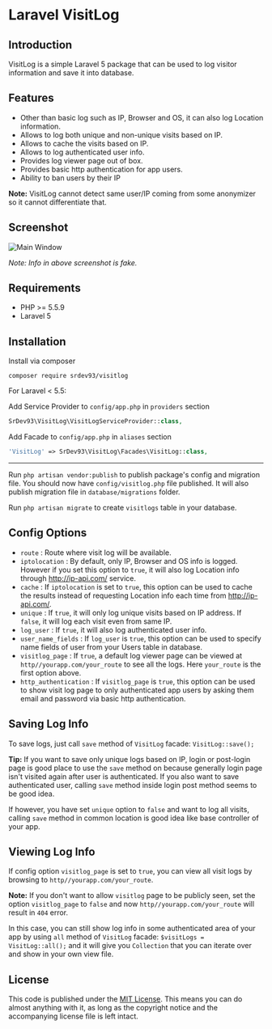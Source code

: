 # Laravel VisitLog

## Introduction ##

VisitLog is a simple Laravel 5 package that can be used to log visitor information and save it into database. 

## Features ##

 - Other than basic log such as IP, Browser and OS, it can also log Location information.
 - Allows to log both unique and non-unique visits based on IP.
 - Allows to cache the visits based on IP.
 - Allows to log authenticated user info.
 - Provides log viewer page out of box.
 - Provides basic http authentication for app users.
 - Ability to ban users by their IP


**Note:** VisitLog cannot detect same user/IP coming from some anonymizer so it cannot differentiate that.

## Screenshot ##

![Main Window](https://raw.github.com/srdev93/visitlog/master/screen.png)

*Note: Info in above screenshot is fake.*

## Requirements ##

 - PHP >= 5.5.9
 - Laravel 5

## Installation ##

Install via composer
```
composer require srdev93/visitlog
```

For Laravel < 5.5:

Add Service Provider to `config/app.php` in `providers` section
```php
SrDev93\VisitLog\VisitLogServiceProvider::class,
```

Add Facade to `config/app.php` in `aliases` section
```php
'VisitLog' => SrDev93\VisitLog\Facades\VisitLog::class,
```

---

Run `php artisan vendor:publish` to publish package's config and migration file. You should now have `config/visitlog.php` file published. It will also publish migration file in `database/migrations` folder.

Run `php artisan migrate` to create `visitlogs` table in your database.

## Config Options ##

 - `route` : Route where visit log will be available.
 - `iptolocation` : By default, only IP, Browser and OS info is logged. However if you set this option to `true`, it will also log Location info through  http://ip-api.com/ service.
 - `cache` : If `iptolocation` is set to `true`, this option can be used to cache the results instead of requesting Location info each time from http://ip-api.com/. 
 - `unique` : If `true`, it will only log unique visits based on IP address. If `false`, it will log each visit even from same IP.
 - `log_user` : If `true`, it will also log authenticated user info.
 - `user_name_fields` : If `log_user` is `true`, this option can be used to specify name fields of user from your Users table in database.
 - `visitlog_page` : If `true`, a default log viewer page can be viewed at `http//yourapp.com/your_route` to see all the logs. Here `your_route` is the first option above.
 - `http_authentication` : If `visitlog_page` is `true`, this option can be used to show visit log page to only authenticated app users by asking them email and password via basic http authentication.

## Saving Log Info ##

To save logs, just call `save` method of `VisitLog` facade:
`VisitLog::save();`

**Tip:** If you want to save only unique logs based on IP, login or post-login page is good place to use the `save` method on because generally login page isn't visited again after user is authenticated. If you also want to save authenticated user, calling `save` method inside login post method seems to be good idea.

If however, you have set `unique` option to `false` and want to log all visits, calling `save` method in common location is good idea like base controller of your app.

## Viewing Log Info ##

If config option `visitlog_page` is set to `true`, you can view all visit logs by browsing to `http//yourapp.com/your_route`.

**Note:** If you don't want to allow `visitlog` page to be publicly seen, set the option `visitlog_page` to `false` and now `http//yourapp.com/your_route` will result in `404` error.

In this case, you can still show log info in some authenticated area of your app by using `all` method of `VisitLog` facade: `$visitLogs = VisitLog::all();` and it will give you `Collection` that you can iterate over and show in your own view file.

## License ##

This code is published under the [MIT License](http://opensource.org/licenses/MIT).
This means you can do almost anything with it, as long as the copyright notice and the accompanying license file is left intact.

[link-author]: https://github.com/SrDev93
[link-contributors]: https://github.com/SrDev93/visitlog/graphs/contributors

